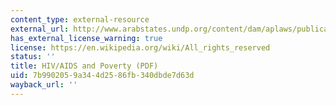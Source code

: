 ```yaml
---
content_type: external-resource
external_url: http://www.arabstates.undp.org/content/dam/aplaws/publication/en/publications/hiv-aids/poverty-and-hiv-aids-in-sub-saharan-africa/87.pdf
has_external_license_warning: true
license: https://en.wikipedia.org/wiki/All_rights_reserved
status: ''
title: HIV/AIDS and Poverty (PDF)
uid: 7b990205-9a34-4d25-86fb-340dbde7d63d
wayback_url: ''
---
```

